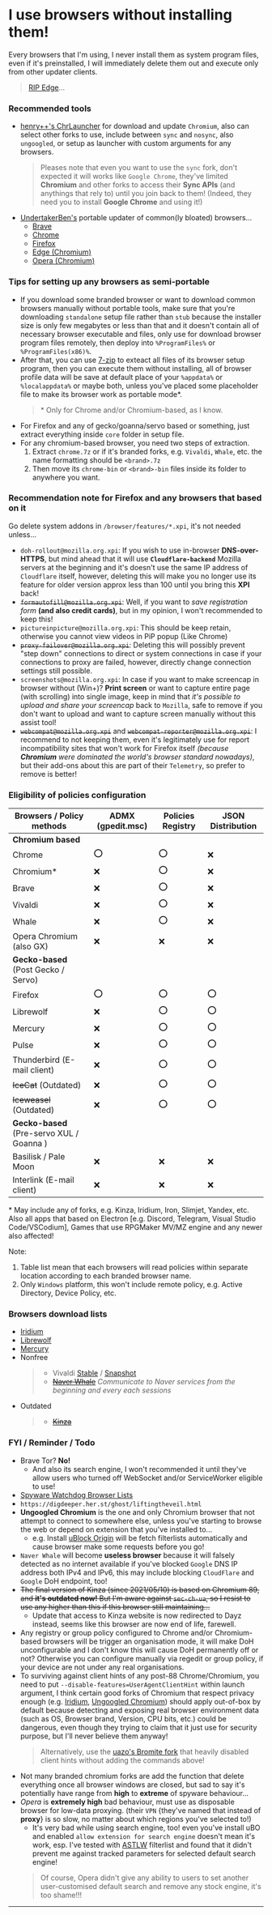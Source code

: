 # I use browsers without installing them!
Every browsers that I'm using, I never install them as system program files, even if it's preinstalled, I will immediately delete them out and execute only from other updater clients.
> [RIP Edge](https://github.com/AveYo/fox/blob/main/Edge_Removal.bat)...

### Recommended tools
- [henry++'s ChrLauncher](https://github.com/henrypp/chrlauncher) for download and update `Chromium`, also can select other forks to use, include between `sync` and `nosync`, also `ungoogled`, or setup as launcher with custom arguments for any browsers.
  > Pleases note that even you want to use the `sync` fork, don't expected it will works like `Google Chrome`, they've limited **Chromium** and other forks to access their **Sync APIs** (and anythings that rely to) until you join back to them! (Indeed, they need you to install **Google Chrome** and using it!)
- [UndertakerBen's](https://github.com/UndertakerBen) portable updater of common(ly bloated) browsers...
  - [Brave](https://github.com/UndertakerBen/PorBraveUpd)
  - [Chrome](https://github.com/UndertakerBen/PorChromeUpd)
  - [Firefox](https://github.com/UndertakerBen/PorFirefoxUpd)
  - [Edge (Chromium)](https://github.com/UndertakerBen/PorEdgeUpd)
  - [Opera (Chromium)](https://github.com/UndertakerBen/PorOperaUpd)

### Tips for setting up any browsers as semi-portable
- If you download some branded browser or want to download common browsers manually without portable tools, make sure that you're downloading `standalone` setup file rather than `stub` because the installer size is only few megabytes or less than that and it doesn't contain all of necessary browser executable and files, only use for download browser program files remotely, then deploy into `%ProgramFiles%` or `%ProgramFiles(x86)%`.
- After that, you can use [7-zip](https://7-zip.org) to exteact all files of its browser setup program, then you can execute them without installing, all of browser profile data will be save at default place of your `%appdata%` or `%localappdata%` or maybe both, unless you've placed some placeholder file to make its browser work as portable mode\*.
  > \* Only for Chrome and/or Chromium-based, as I know.
- For Firefox and any of gecko/goanna/servo based or something, just extract everything inside `core` folder in setup file.
- For any chromium-based browser, you need two steps of extraction.
  1. Extract `chrome.7z` or if it's branded forks, e.g. `Vivaldi`, `Whale`, etc. the name formatting should be `<brand>.7z`
  2. Then move its `chrome-bin` or `<brand>-bin` files inside its folder to anywhere you want.

### Recommendation note for Firefox and any browsers that based on it
Go delete system addons in `/browser/features/*.xpi`, it's not needed unless...
- `doh-rollout@mozilla.org.xpi`: If you wish to use in-browser **DNS-over-HTTPS**, but mind ahead that it will use **`Cloudflare-backend`** Mozilla servers at the beginning and it's doesn't use the same IP address of `Cloudflare` itself, however, deleting this will make you no longer use its feature for older version approx less than 100 until you bring this **XPI** back!
- ~~`formautofill@mozilla.org.xpi`~~: Well, if you want to _save registration form_ **(and also credit cards)**, but in my opinion, I won't recommended to keep this!
- `pictureinpicture@mozilla.org.xpi`: This should be keep retain, otherwise you cannot view videos in PiP popup (Like Chrome)
- ~~`proxy-failover@mozilla.org.xpi`~~: Deleting this will possibly prevent "step down" connections to direct or system connections in case if your connections to proxy are failed, however, directly change connection settings still possible.
- `screenshots@mozilla.org.xpi`: In case if you want to make screencap in browser without (Win+)? **Print screen** or want to capture entire page (with scrolling) into single image, keep in mind that _it's possible to upload and share your screencap_ back to `Mozilla`, safe to remove if you don't want to upload and want to capture screen manually without this assist tool!
- ~~`webcompat@mozilla.org.xpi`~~ and ~~`webcompat-reporter@mozilla.org.xpi`~~: I recommend to not keeping them, even it's legitimately use for report incompatibility sites that won't work for Firefox itself _(because **Chromium** were dominated the world's browser standard nowadays)_, but their add-ons about this are part of their `Telemetry`, so prefer to remove is better!

### Eligibility of policies configuration

| Browsers / Policy methods                  | ADMX (gpedit.msc) | Policies Registry | JSON Distribution |
|--------------------------------------------|-------------------|-------------------|-------------------|
| **Chromium based**                         |                   |                   |                   |
| Chrome                                     | :o:               | :o:               | :x:               |
| Chromium\*                                 | :x:               | :o:               | :x:               |
| Brave                                      | :x:               | :o:               | :x:               |
| Vivaldi                                    | :x:               | :o:               | :x:               |
| Whale                                      | :x:               | :o:               | :x:               |
| Opera Chromium (also GX)                   | :x:               | :x:               | :x:               |
| **Gecko-based** (Post Gecko \/ Servo)      |                   |                   |                   |
| Firefox                                    | :o:               | :o:               | :o:               |
| Librewolf                                  | :x:               | :o:               | :o:               |
| Mercury                                    | :x:               | :o:               | :o:               |
| Pulse                                      | :x:               | :o:               | :o:               |
| Thunderbird (E-mail client)                | :x:               | :o:               | :o:               |
| ~~IceCat~~ (Outdated)                      | :x:               | :o:               | :o:               |
| ~~Iceweasel~~ (Outdated)                   | :x:               | :o:               | :o:               |
| **Gecko-based** (Pre-servo XUL \/ Goanna ) |                   |                   |                   |
| Basilisk / Pale Moon                       | :x:               | :x:               | :x:               |
| Interlink (E-mail client)                  | :x:               | :x:               | :x:               |

\* May include any of forks, e.g. Kinza, Iridium, Iron, Slimjet, Yandex, etc. Also all apps that based on Electron \[e.g. Discord, Telegram, Visual Studio Code\/VSCodium\], Games that use RPGMaker MV\/MZ engine and any newer also affected!

Note:
  1. Table list mean that each browsers will read policies within separate location according to each branded browser name.
  2. Only `Windows` platform, this won't include remote policy, e.g. Active Directory, Device Policy, etc.

### Browsers download lists
- [Iridium](https://iridiumbrowser.de)
- [Librewolf](https://gitlab.com/librewolf-community/browser)
- [Mercury](https://github.com/Alex313031/Mercury)
- Nonfree
  >- Vivaldi [Stable](https://vivaldi.com/download) \/ [Snapshot](https://vivaldi.com/blog/desktop/snapshots)
  >- [~~Naver Whale~~](https://whale.naver.com/en/download) _Communicate to Naver services from the beginning and every each sessions_
- Outdated
  >- [~~Kinza~~](https://kinza.jp/en)

### FYI / Reminder / Todo
- Brave Tor? **No!**
  - And also its search engine, I won't recommended it until they've allow users who turned off WebSocket and/or ServiceWorker eligible to use!
- [Spyware Watchdog Browser Lists](https://spyware.neocities.org/articles/index.html)
- `https://digdeeper.her.st/ghost/liftingtheveil.html`
- **Ungoogled Chromium** is the one and only Chromium browser that not attempt to connect to somewhere else, unless you've starting to browse the web or depend on extension that you've installed to...
  - e.g. Install [uBlock Origin](https://github.com/gorhill/uBlock) will be fetch filterlists automatically and cause browser make some requests before you go!
- `Naver Whale` will become **useless browser** because it will falsely detected as no internet available if you've blocked `Google` DNS IP address both IPv4 and IPv6, this may include blocking `CloudFlare` and `Google` DoH endpoint, too!
- ~~The final version of Kinza (since 2021/05/10) is based on Chromium 89, and **it's outdated now!** But I'm aware against `sec-ch-ua`, so I resist to use any higher than this if this browser still maintaining...~~
  - Update that access to Kinza website is now redirected to Dayz instead, seems like this browser are now end of life, farewell.
- Any registry or group policy configured to Chrome and/or Chromium-based browsers will be trigger an organisation mode, it will make DoH unconfigurable and I don't know this will cause DoH permanently off or not? Otherwise you can configure manually via regedit or group policy, if your device are not under any real organisations.
- To surviving against client hints of any post-88 Chrome\/Chromium, you need to put `--disable-features=UserAgentClientHint` within launch argument, I think certain good forks of Chromium that respect privacy enough (e.g. [Iridium](https://iridiumbrowser.de), [Ungoogled Chromium](https://github.com/macchrome/winchrome)) should apply out-of-box by default because detecting and exposing real browser environment data (such as OS, Browser brand, Version, CPU bits, etc.) could be dangerous, even though they trying to claim that it just use for security purpose, but I'll never believe them anyway!
  > Alternatively, use the [uazo's Bromite fork](https://github.com/uazo/bromite-buildtools) that heavily disabled client hints without adding the commands above!
- Not many branded chromium forks are add the function that delete everything once all browser windows are closed, but sad to say it's potentially have range from **high** to **extreme** of spyware behaviour...
- _Opera_ is **extremely high** bad behaviour, must use as disposable browser for low-data proxying. (their `VPN` {they've named that instead of **proxy**} is so slow, no matter about which regions you've selected to!)
  - It's very bad while using search engine, too! even you've install uBO and enabled `allow extension for search engine` doesn't mean it's work, esp. I've tested with [ASTLW](https://github.com/kowith337/PersonalFilterListCollection/tree/master/filterlist/other/SurvivedTrackingLinkWarning.txt) filterlist and found that it didn't prevent me against tracked parameters for selected default search engine!
  > Of course, Opera didn't give any ability to users to set another user-customised default search and remove any stock engine, it's too shame!!!

- - - - -